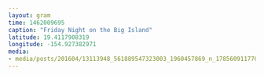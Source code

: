 ```yaml
---
layout: gram
time: 1462009695
caption: "Friday Night on the Big Island"
latitude: 19.4117908319
longitude: -154.927382971
media:
- media/posts/201604/13113948_561889547323003_1960457869_n_17856091177043048.jpg
---
```

